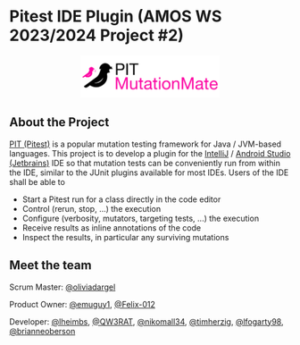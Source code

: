 <!--
SPDX-License-Identifier: MIT
SPDX-FileCopyrightText: 2023
-->

# Pitest IDE Plugin (AMOS WS 2023/2024 Project #2)

<p align="center">
  <img src="Deliverables/sprint-01/team-logo.png" alt="Pitest IDE Plugin Logo" width="250"/>
</p>

## About the Project

[PIT (Pitest)](https://pitest.org/) is a popular mutation testing framework for Java / JVM-based languages.
This project is to develop a plugin for the [IntelliJ](https://www.jetbrains.com/idea/) / [Android Studio (Jetbrains)](https://developer.android.com/studio) IDE so that mutation tests can be conveniently run from within the IDE, similar to the JUnit plugins available for most IDEs.
Users of the IDE shall be able to

- Start a Pitest run for a class directly in the code editor
- Control (rerun, stop, ...) the execution
- Configure (verbosity, mutators, targeting tests, ...) the execution
- Receive results as inline annotations of the code
- Inspect the results, in particular any surviving mutations

## Meet the team

Scrum Master: [@oliviadargel](https://github.com/oliviadargel)

Product Owner: [@emuguy1](https://github.com/emuguy1), [@Felix-012](https://github.com/Felix-012)

Developer: [@lheimbs](https://github.com/lheimbs), [@QW3RAT](https://github.com/QW3RAT), [@nikomall34](https://github.com/nikomall34), [@timherzig](https://github.com/timherzig), [@lfogarty98](https://github.com/lfogarty98), [@brianneoberson](https://github.com/brianneoberson)
